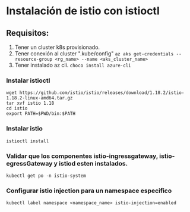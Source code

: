 # Instalación de istio con istioctl

## Requisitos:
1. Tener un cluster k8s provisionado.
2. Tener conexión al cluster ".kube/config" `az aks get-credentials --resource-group <rg_name> --name <aks_cluster_name>`
3. Tener instalado az cli. `choco install azure-cli`
### Instalar istioctl
```
wget https://github.com/istio/istio/releases/download/1.18.2/istio-1.18.2-linux-amd64.tar.gz
tar xvf istio 1.18
cd istio
export PATH=$PWD/bin:$PATH
```

### Instalar istio
`istioctl install`

### Validar que los componentes istio-ingressgateway, istio-egressGateway y istiod esten instalados.
`kubectl get po -n istio-system`

### Configurar istio injection para un namespace especifico
`kubectl label namespace <namespace_name> istio-injection=enabled`
